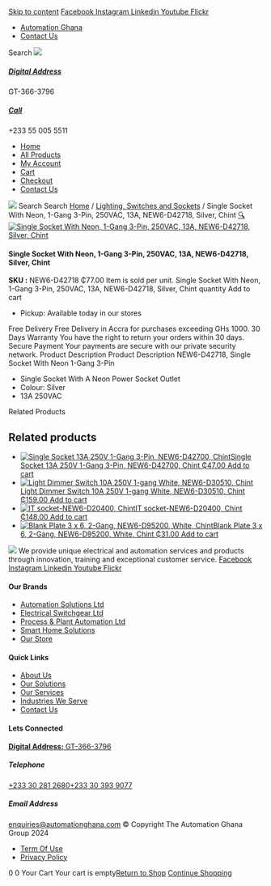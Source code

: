 [Skip to content](https://store.automationghana.com/product/single-socket-new6-d42718-chint/#content)
[ Facebook ](https://www.facebook.com/automationgh/) [ Instagram ](https://www.instagram.com/automationgh/) [ Linkedin ](https://www.linkedin.com/company/the-automation-ghana-limited/) [ Youtube ](https://www.youtube.com/channel/UCurrRDUSm5oIW39VXjn1u0w) [ Flickr ](https://www.flickr.com/photos/181794037@N07/)
  * [ Automation Ghana ](https://automationghana.com)
  * [ Contact Us ](https://store.automationghana.com/contact/)


Search
[ ![](https://store.automationghana.com/wp-content/uploads/2024/04/Website-TAGG-Logo-BLUE.png) ](https://store.automationghana.com/)
[ ](https://maps.app.goo.gl/m4xeaagWCNbLk4jM6)
#####  [ Digital Address ](https://maps.app.goo.gl/m4xeaagWCNbLk4jM6)
GT-366-3796 
[ ](tel:+233550055511)
#####  [ Call ](tel:+233550055511)
+233 55 005 5511 
  * [Home](https://store.automationghana.com/)
  * [All Products](https://store.automationghana.com/shop/)
  * [My Account](https://store.automationghana.com/my-account/)
  * [Cart](https://store.automationghana.com/cart/)
  * [Checkout](https://store.automationghana.com/checkout/)
  * [Contact Us](https://store.automationghana.com/contact/)


[![](https://store.automationghana.com/wp-content/uploads/2024/04/AutomationGhana_logo_white.png)](https://store.automationghana.com)
Search
Search
[Home](https://store.automationghana.com) / [Lighting, Switches and Sockets](https://store.automationghana.com/product-category/lighting-switches-and-sockets/) / Single Socket With Neon, 1-Gang 3-Pin, 250VAC, 13A, NEW6-D42718, Silver, Chint
[🔍](https://store.automationghana.com/product/single-socket-new6-d42718-chint/)
[![Single Socket With Neon, 1-Gang 3-Pin, 250VAC, 13A, NEW6-D42718, Silver, Chint](https://store.automationghana.com/wp-content/uploads/2020/04/1-gang-silver-socket-600x600.jpg)](https://store.automationghana.com/wp-content/uploads/2020/04/1-gang-silver-socket.jpg)
####  Single Socket With Neon, 1-Gang 3-Pin, 250VAC, 13A, NEW6-D42718, Silver, Chint 
**SKU :** NEW6-D42718 
₵77.00
Item is sold per unit.
Single Socket With Neon, 1-Gang 3-Pin, 250VAC, 13A, NEW6-D42718, Silver, Chint quantity
Add to cart
  * Pickup: Available today in our stores


Free Delivery 
Free Delivery in Accra for purchases exceeding GHs 1000. 
30 Days Warranty 
You have the right to return your orders within 30 days. 
Secure Payment 
Your payments are secure with our private security network. 
Product Description
Product Description
NEW6-D42718, Single Socket With Neon 1-Gang 3-Pin 
  * Single Socket With A Neon Power Socket Outlet
  * Colour: Silver
  * 13A 250VAC


Related Products 
## Related products
  * [![Single Socket 13A 250V 1-Gang 3-Pin, NEW6-D42700, Chint](https://store.automationghana.com/wp-content/uploads/2020/04/ONLINE-STORE-SOCKET-7-300x300.jpg)Single Socket 13A 250V 1-Gang 3-Pin, NEW6-D42700, Chint ₵47.00 ](https://store.automationghana.com/product/single-socket-new6-d42700-chint/)
[Add to cart](https://store.automationghana.com/product/single-socket-new6-d42718-chint/?add-to-cart=1527)
  * [![Light Dimmer Switch 10A 250V 1-gang White, NEW6-D30510, Chint](https://store.automationghana.com/wp-content/uploads/2020/04/dimmer-switch.jpg)Light Dimmer Switch 10A 250V 1-gang White, NEW6-D30510, Chint ₵159.00 ](https://store.automationghana.com/product/light-dimmer-new6-d30510-chint/)
[Add to cart](https://store.automationghana.com/product/single-socket-new6-d42718-chint/?add-to-cart=1520)
  * [![IT socket-NEW6-D20400, Chint](https://store.automationghana.com/wp-content/uploads/2020/04/DATA-Socket-1-1-300x300.jpg)IT socket-NEW6-D20400, Chint ₵148.00 ](https://store.automationghana.com/product/it-socket-new6-d20400-chint/)
[Add to cart](https://store.automationghana.com/product/single-socket-new6-d42718-chint/?add-to-cart=1517)
  * [![Blank Plate 3 x 6, 2-Gang, NEW6-D95200, White, Chint](https://store.automationghana.com/wp-content/uploads/2020/04/Blank-Plate-NEW6-D95200-Chint-300x300.jpg)Blank Plate 3 x 6, 2-Gang, NEW6-D95200, White, Chint ₵31.00 ](https://store.automationghana.com/product/blank-plate-new6-d95200-chint/)
[Add to cart](https://store.automationghana.com/product/single-socket-new6-d42718-chint/?add-to-cart=1503)


![](https://store.automationghana.com/wp-content/uploads/2024/04/AutomationGhana_logo_white.png)
We provide unique electrical and automation services and products through innovation, training and exceptional customer service.
[ Facebook ](https://www.facebook.com/automationgh/) [ Instagram ](https://www.instagram.com/automationgh/) [ Linkedin ](https://www.linkedin.com/company/the-automation-ghana-limited/) [ Youtube ](https://www.youtube.com/channel/UCurrRDUSm5oIW39VXjn1u0w) [ Flickr ](https://www.flickr.com/photos/181794037@N07/)
#### Our Brands
  * [ Automation Solutions Ltd ](https://store.automationghana.com/product/single-socket-new6-d42718-chint/)
  * [ Electrical Switchgear Ltd ](https://store.automationghana.com/product/single-socket-new6-d42718-chint/)
  * [ Process & Plant Automation Ltd ](https://store.automationghana.com/product/single-socket-new6-d42718-chint/)
  * [ Smart Home Solutions ](https://store.automationghana.com/product/single-socket-new6-d42718-chint/)
  * [ Our Store ](https://store.automationghana.com/product/single-socket-new6-d42718-chint/)


#### Quick Links
  * [ About Us ](https://store.automationghana.com/product/single-socket-new6-d42718-chint/)
  * [ Our Solutions ](https://store.automationghana.com/product/single-socket-new6-d42718-chint/)
  * [ Our Services ](https://store.automationghana.com/product/single-socket-new6-d42718-chint/)
  * [ Industries We Serve ](https://store.automationghana.com/product/single-socket-new6-d42718-chint/)
  * [ Contact Us ](https://store.automationghana.com/product/single-socket-new6-d42718-chint/)


#### Lets Connected
[**Digital Address:** GT-366-3796](https://maps.app.goo.gl/m4xeaagWCNbLk4jM6)
#####  Telephone 
[ +233 30 281 2680](tel:+233302812680)[+233 30 393 9077](https://store.automationghana.com/product/single-socket-new6-d42718-chint/+233303939077)
#####  Email Address 
enquiries@automationghana.com 
© Copyright The Automation Ghana Group 2024
  * [ Term Of Use ](https://store.automationghana.com/product/single-socket-new6-d42718-chint/)
  * [ Privacy Policy ](https://store.automationghana.com/product/single-socket-new6-d42718-chint/)


0
0
Your Cart
Your cart is empty[Return to Shop](https://store.automationghana.com/shop/)
[Continue Shopping](https://store.automationghana.com/product/single-socket-new6-d42718-chint/)
